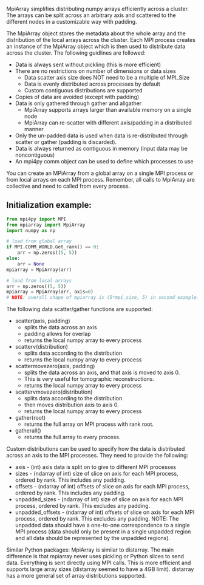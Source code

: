 MpiArray simplifies distributing numpy arrays efficiently across a cluster.  The arrays can be split across an arbitrary axis and scattered to the different nodes in a customizable way with padding.

The MpiArray object stores the metadata about the whole array and the distribution of the local arrays across the cluster.  Each MPI process creates an instance of the MpiArray object which is then used to distribute data across the cluster.  The following guidlines are followed:
* Data is always sent without pickling (this is more efficient)
* There are no restrictions on number of dimensions or data sizes
  * Data scatter axis size does NOT need to be a multiple of MPI_Size
  * Data is evenly distributed across processes by default
  * Custom contiguous distributions are supported
* Copies of data are avoided (except with padding)
* Data is only gathered through gather and allgather
  * MpiArray supports arrays larger than available memory on a single node
  * MpiArray can re-scatter with different axis/padding in a distributed manner
* Only the un-padded data is used when data is re-distributed through 
    scatter or gather (padding is discarded).
* Data is always returned as contiguous in memory (input data may be noncontiguous)
* An mpi4py comm object can be used to define which processes to use


You can create an MPiArray from a global array on a single MPI process or from local arrays on each MPI process.  Remember, all calls to MpiArray are collective and need to called from every process.


## Initialization example:

```python
from mpi4py import MPI
from mpiarray import MpiArray
import numpy as np

# load from global array
if MPI.COMM_WORLD.Get_rank() == 0:
    arr = np.zeros((5, 5))
else:
    arr = None
mpiarray = MpiArray(arr)

# load from local arrays
arr = np.zeros((5, 5))
mpiarray = MpiArray(arr, axis=0)
# NOTE: overall shape of mpiarray is (5*mpi_size, 5) in second example.
```

The following data scatter/gather functions are supported:
* scatter(axis, padding)
  * splits the data across an axis
  * padding allows for overlap
  * returns the local numpy array to every process
* scatterv(distribution)
  * splits data according to the distribution 
  * returns the local numpy array to every process
* scattermovezero(axis, padding)
  * splits the data across an axis, and that axis is moved to axis 0. 
  * This is very useful for tomographic reconstructions.
  * returns the local numpy array to every process
* scattervmovezero(distribution)
  * splits data according to the distribution
  * then moves distribution axis to axis 0.
  * returns the local numpy array to every process
* gather(root)
  * returns the full array on MPI process with rank root. 
* gatherall()
  * returns the full array to every process.
    
Custom distributions can be used to specify how the data is distributed across an axis to the MPI processes.  They need to provide the following:
* axis - (int) axis data is split on to give to different MPI processes
* sizes - (ndarray of int) size of slice on axis for each MPI process, ordered by rank.  This includes any padding.
* offsets - (ndarray of int) offsets of slice on axis for each MPI process, ordered by rank.  This includes any padding.
* unpadded_sizes - (ndarray of int) size of slice on axis for each MPI process, ordered by rank.  This excludes any padding.
* unpadded_offsets - (ndarray of int) offsets of slice on axis for each MPI process, ordered by rank.  This excludes any padding.
NOTE: The unpadded data should have a one-to-one correspondence to a single MPI process (data should only be present in a single unpadded region and all data should be represented by the unpadded regions). 

Similar Python packages:
MpiArray is similar to distarray.  The main difference is that mpiarray never uses pickling or Python slices to send data.  Everything is sent directly using MPI calls.  This is more efficient and supports large array sizes (distarray seemed to have a 4GB limit).  distarray has a more general set of array distributions supported.
